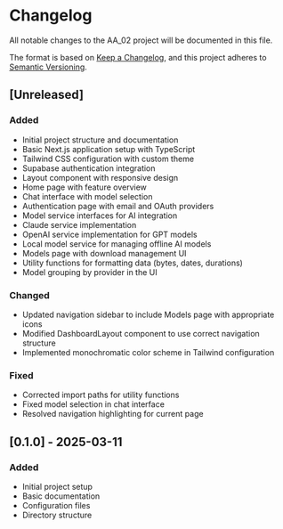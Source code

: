 # Changelog

All notable changes to the AA_02 project will be documented in this file.

The format is based on [Keep a Changelog](https://keepachangelog.com/en/1.0.0/),
and this project adheres to [Semantic Versioning](https://semver.org/spec/v2.0.0.html).

## [Unreleased]

### Added
- Initial project structure and documentation
- Basic Next.js application setup with TypeScript
- Tailwind CSS configuration with custom theme
- Supabase authentication integration
- Layout component with responsive design
- Home page with feature overview
- Chat interface with model selection
- Authentication page with email and OAuth providers
- Model service interfaces for AI integration
- Claude service implementation
- OpenAI service implementation for GPT models
- Local model service for managing offline AI models
- Models page with download management UI
- Utility functions for formatting data (bytes, dates, durations)
- Model grouping by provider in the UI

### Changed
- Updated navigation sidebar to include Models page with appropriate icons
- Modified DashboardLayout component to use correct navigation structure
- Implemented monochromatic color scheme in Tailwind configuration

### Fixed
- Corrected import paths for utility functions
- Fixed model selection in chat interface
- Resolved navigation highlighting for current page

## [0.1.0] - 2025-03-11

### Added
- Initial project setup
- Basic documentation
- Configuration files
- Directory structure
